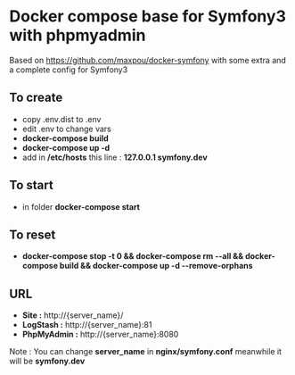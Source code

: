 # Docker compose base for Symfony3 with phpmyadmin

Based on https://github.com/maxpou/docker-symfony with some extra and a complete config for Symfony3

## To create

- copy .env.dist to .env
- edit .env to change vars
- **docker-compose build**
- **docker-compose up -d**
- add in **/etc/hosts** this line : **127.0.0.1 symfony.dev**

## To start

- in folder **docker-compose start**

## To reset

- **docker-compose stop -t 0 && docker-compose rm --all  && docker-compose build && docker-compose up -d --remove-orphans**


## URL

- **Site :** http://{server_name}/
- **LogStash :** http://{server_name}:81
- **PhpMyAdmin :** http://{server_name}:8080

Note : You can change **server_name** in **nginx/symfony.conf** meanwhile it will be **symfony.dev**